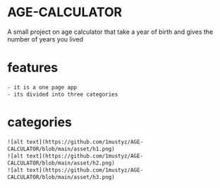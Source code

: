 # AGE-CALCULATOR

A small project on age calculator that take a year of birth and gives the number of years you lived

# features
    - it is a one page app
    - its divided into three categories

# categories
    ![alt text](https://github.com/1mustyz/AGE-CALCULATOR/blob/main/asset/h1.png)
    ![alt text](https://github.com/1mustyz/AGE-CALCULATOR/blob/main/asset/h2.png)
    ![alt text](https://github.com/1mustyz/AGE-CALCULATOR/blob/main/asset/h3.png)   
     

